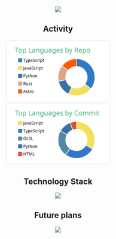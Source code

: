 <div align="center">
  <img src="https://github.com/shumatsumoto/react-search/assets/11171872/0193a8e2-a213-4db9-8a20-777dcbe9cc7c" width="190" />
</div>

<h2 align="center">Activity</h2>
<div align="center">
  <a href="https://github.com/vn7n24fzkq/github-profile-summary-cards" target="_blank">
    <img src="https://raw.githubusercontent.com/shumatsumoto/shumatsumoto/master/profile-summary-card-output/vue/1-repos-per-language.svg" width="280" />
  </a>
  <a href="https://github.com/vn7n24fzkq/github-profile-summary-cards" target="_blank">
    <img src="https://raw.githubusercontent.com/shumatsumoto/shumatsumoto/master/profile-summary-card-output/vue/2-most-commit-language.svg" width="280" />
  </a>
</div>

<h2 align="center">Technology Stack</h2>
<div align="center">
  <img src="https://skillicons.dev/icons?i=androidstudio,angular,astro,atom,aws,babel,bash,blender,bootstrap,codepen,coffeescript,cs,css,d3,dart,discord,django,docker,eclipse,electron,emotion,express,fastapi,figma,firebase,flask,flutter,gatsby,git,github,githubactions,gitlab,go,graphql,gulp,heroku,html,ai,instagram,java,jest,js,jquery,kubernetes,laravel,linux,materialui,md,mongodb,mysql,nestjs,netlify,nextjs,nginx,nodejs,nuxtjs,ps,php,postgres,postman,powershell,pug,py,rails,react,redux,ruby,rust,sass,spring,sqlite,stackoverflow,styledcomponents,supabase,svelte,svg,tailwind,threejs,twitter,ts,unity,vercel,vim,visualstudio,vite,vscode,vue,wasm,webpack,wordpress,xd" width="563" />
</div>

<h2 align="center">Future plans</h2>
<div align="center">
  <img src="https://skillicons.dev/icons?i=ableton,activitypub,actix,adonis,ae,aiscript,alpinejs,ansible,apollo,appwrite,arduino,au,autocad,azul,azure,bevy,bsd,c,cpp,crystal,cassandra,clojure,cloudflare,cmake,deno,devto,bots,dotnet,dynamodb,elixir,emacs,ember,fediverse,forth,fortran,gamemakerstudio,gcp,gherkin,gradle,godot,grafana,gtk,haskell,haxe,haxeflixel,hibernate,idea,ipfs,jenkins,kafka,kotlin,ktor,latex,linkedin,lit,lua,mastodon,matlab,maven,misskey,neovim,nim,ocaml,octave,openshift,openstack,perl,plan9,planetscale,pr,prisma,processing,prometheus,pytorch,qt,r,rabbitmq,raspberrypi,reactivex,redis,regex,remix,replit,rocket,rollupjs,ros,scala,selenium,sentry,sequelize,sketchup,solidity,solidjs,swift,symfony,tauri,tensorflow,unreal,v,vala,webflow,windicss,workers,zig" width="563" />
</div>
